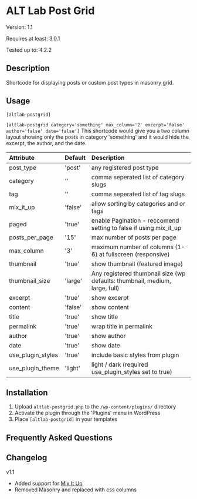 # ALT Lab Post Grid

Version: 1.1

Requires at least: 3.0.1

Tested up to: 4.2.2

## Description

Shortcode for displaying posts or custom post types in masonry grid.

## Usage

`[altlab-postgrid]`

`[altlab-postgrid category='something' max_column='2' excerpt='false' author='false' date='false']`
This shortcode would give you a two column layout showing only the posts in category 'something' and it would hide the excerpt, the author, and the date. 

| Attribute         | Default    | Description   
| :---------------- | :--------- | :------------- 
| post_type         | 'post'     | any registered post type
| category          | ''         | comma seperated list of category slugs
| tag               | ''         | comma seperated list of tag slugs
| mix_it_up         | 'false'    | allow sorting by categories and or tags 
| paged             | 'true'     | enable Pagination - reccomend setting to false if using mix_it_up
| posts_per_page    | '15'       | max number of posts per page
| max_column        | '3'        | maximum number of columns (1-6) at fullscreen (responsive)
| thumbnail         | 'true'     | show thumbnail (featured image)
| thumbnail_size    | 'large'    | Any registered thumbnail size (wp defaults: thumbnail, medium, large, full)
| excerpt           | 'true'     | show excerpt
| content           | 'false'    | show content
| title             | 'true'     | show title
| permalink         | 'true'     | wrap title in permalink
| author            | 'true'     | show author
| date              | 'true'     | show date
| use_plugin_styles | 'true'     | include basic styles from plugin
| use_plugin_theme  | 'light'    | light / dark (required use_plugin_styles set to true)



## Installation 

1. Upload `altlab-postgrid.php` to the `/wp-content/plugins/` directory
1. Activate the plugin through the 'Plugins' menu in WordPress
1. Place `[altlab-postgrid]` in your templates

## Frequently Asked Questions


## Changelog 

v1.1

* Added support for [Mix It Up](https://mixitup.kunkalabs.com/)
* Removed Masonry and replaced with css columns 
